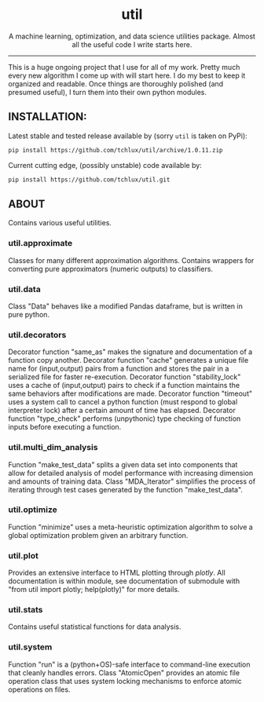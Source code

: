 <p align="center">
  <h1 align="center">util</h1>
</p>

<p align="center">
A machine learning, optimization, and data science utilities
package. Almost all the useful code I write starts here.
</p>

<hr>

This is a huge ongoing project that I use for all of my work. Pretty
much every new algorithm I come up with will start here. I do my best
to keep it organized and readable. Once things are thoroughly polished
(and presumed useful), I turn them into their own python modules.

## INSTALLATION:

  Latest stable and tested release available by (sorry `util` is taken
  on PyPi):

```bash
pip install https://github.com/tchlux/util/archive/1.0.11.zip
```

  Current cutting edge, (possibly unstable) code available by:

```bash
pip install https://github.com/tchlux/util.git
```

## ABOUT

Contains various useful utilities.

### util.approximate

Classes for many different approximation algorithms. Contains wrappers for converting pure approximators (numeric outputs) to classifiers.

### util.data

Class "Data" behaves like a modified Pandas dataframe, but is written in pure python.

### util.decorators

Decorator function "same_as" makes the signature and documentation of a function copy another.
Decorator function "cache" generates a unique file name for (input,output) pairs from a function and stores the pair in a serialized file for faster re-execution.
Decorator function "stability_lock" uses a cache of (input,output) pairs to check if a function maintains the same behaviors after modifications are made.
Decorator function "timeout" uses a system call to cancel a python function (must respond to global interpreter lock) after a certain amount of time has elapsed.
Decorator function "type_check" performs (unpythonic) type checking of function inputs before executing a function.

### util.multi_dim_analysis

Function "make_test_data" splits a given data set into components that allow for detailed analysis of model performance with increasing dimension and amounts of training data.
Class "MDA_Iterator" simplifies the process of iterating through test cases generated by the function "make_test_data".

### util.optimize

Function "minimize" uses a meta-heuristic optimization algorithm to solve a global optimization problem given an arbitrary function.

### util.plot

Provides an extensive interface to HTML plotting through *plotly*. All documentation is within module, see documentation of submodule with "from util import plotly; help(plotly)" for more details.

### util.stats

Contains useful statistical functions for data analysis.

### util.system

Function "run" is a (python+OS)-safe interface to command-line execution that cleanly handles errors.
Class "AtomicOpen" provides an atomic file operation class that uses system locking mechanisms to enforce atomic operations on files.


